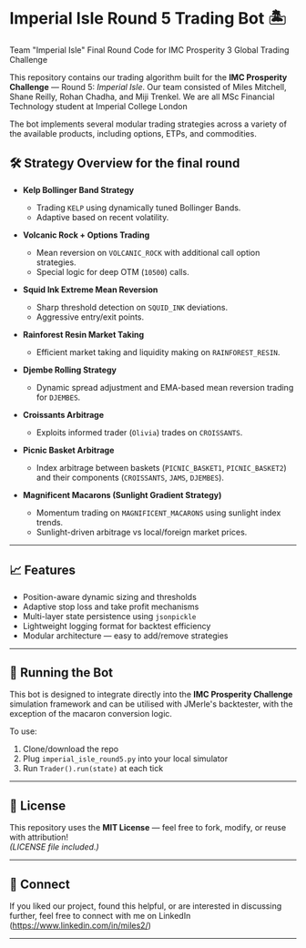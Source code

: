 # Imperial Isle Round 5 Trading Bot 🏝️
Team "Imperial Isle" Final Round Code for IMC Prosperity 3 Global Trading Challenge

This repository contains our trading algorithm built for the **IMC Prosperity Challenge** — Round 5: *Imperial Isle*.
Our team consisted of Miles Mitchell, Shane Reilly, Rohan Chadha, and Miji Trenkel.
We are all MSc Financial Technology student at Imperial College London

The bot implements several modular trading strategies across a variety of the available products, including options, ETPs, and commodities.

## 🛠 Strategy Overview for the final round

- **Kelp Bollinger Band Strategy**  
  - Trading `KELP` using dynamically tuned Bollinger Bands.
  - Adaptive based on recent volatility.

- **Volcanic Rock + Options Trading**  
  - Mean reversion on `VOLCANIC_ROCK` with additional call option strategies.
  - Special logic for deep OTM (`10500`) calls.

- **Squid Ink Extreme Mean Reversion**  
  - Sharp threshold detection on `SQUID_INK` deviations.
  - Aggressive entry/exit points.

- **Rainforest Resin Market Taking**  
  - Efficient market taking and liquidity making on `RAINFOREST_RESIN`.

- **Djembe Rolling Strategy**  
  - Dynamic spread adjustment and EMA-based mean reversion trading for `DJEMBES`.

- **Croissants Arbitrage**  
  - Exploits informed trader (`Olivia`) trades on `CROISSANTS`.

- **Picnic Basket Arbitrage**  
  - Index arbitrage between baskets (`PICNIC_BASKET1`, `PICNIC_BASKET2`) and their components (`CROISSANTS`, `JAMS`, `DJEMBES`).

- **Magnificent Macarons (Sunlight Gradient Strategy)**  
  - Momentum trading on `MAGNIFICENT_MACARONS` using sunlight index trends.
  - Sunlight-driven arbitrage vs local/foreign market prices.

---

## 📈 Features

- Position-aware dynamic sizing and thresholds
- Adaptive stop loss and take profit mechanisms
- Multi-layer state persistence using `jsonpickle`
- Lightweight logging format for backtest efficiency
- Modular architecture — easy to add/remove strategies

---

## 🚀 Running the Bot

This bot is designed to integrate directly into the **IMC Prosperity Challenge** simulation framework and can be utilised with JMerle's backtester,
with the exception of the macaron conversion logic.

To use:

1. Clone/download the repo
2. Plug `imperial_isle_round5.py` into your local simulator
3. Run `Trader().run(state)` at each tick

---

## 📜 License

This repository uses the **MIT License** — feel free to fork, modify, or reuse with attribution!  
*(LICENSE file included.)*

---

## 🤝 Connect

If you liked our project, found this helpful, or are interested in discussing further, feel free to connect with me on LinkedIn (https://www.linkedin.com/in/miles2/)

---
